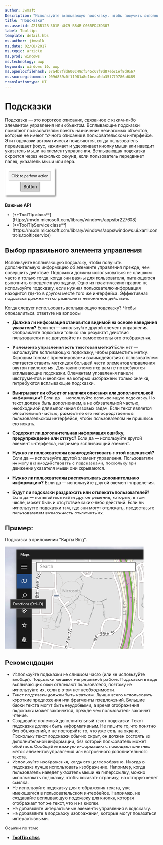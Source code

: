 ```yaml
---
author: Jwmsft
Description: "Используйте всплывающую подсказку, чтобы получить дополнительную информацию об элементе управления прежде, чем совершить действие."
title: "Подсказки"
ms.assetid: A21BB12B-301E-40C9-B84B-C055FD43D307
label: Tooltips
template: detail.hbs
ms.author: jimwalk
ms.date: 02/08/2017
ms.topic: article
ms.prod: windows
ms.technology: uwp
keywords: windows 10, uwp
ms.openlocfilehash: 07a4b7fdd600c49cf545c69f9d87eb21ef8d9a67
ms.sourcegitcommit: 909d859a0f11981a8d1beac0da35f779786a6889
translationtype: HT
---
```

# <a name="tooltips"></a>Подсказки
<link rel="stylesheet" href="https://az835927.vo.msecnd.net/sites/uwp/Resources/css/custom.css"> 

Подсказка — это короткое описание, связанное с каким-либо элементом управления или объектом. Всплывающие подсказки помогают пользователям понять назначение незнакомых объектов, которые не имеют точного описания в пользовательском интерфейсе. Эти подсказки автоматически появляются, когда пользователь перемещает фокус, нажимает и удерживает кнопку мыши или наводит указатель мыши на элемент управления. Всплывающая подсказка скроется через несколько секунд, если пользователь передвинет палец, указатель мыши или пера.

![Подсказка](images/controls/tool-tip.png)

<div class="important-apis" >
<b>Важные API</b><br/>
<ul>
<li>[**ToolTip class**](https://msdn.microsoft.com/library/windows/apps/br227608)</li>
<li>[**ToolTipService class**](https://msdn.microsoft.com/library/windows/apps/windows.ui.xaml.controls.tooltipservice)</li>
</ul>
</div>

## <a name="is-this-the-right-control"></a>Выбор правильного элемента управления

Используйте всплывающую подсказку, чтобы получить дополнительную информацию об элементе управления прежде, чем совершить действие. Подсказки должны использоваться не слишком часто и только тогда, когда они важны для пользователя, пытающегося выполнить определенную задачу. Одно из практических правил: не используйте подсказку, если нужная пользователю информация находится где-то в другом месте того же интерфейса. Эффективная подсказка должна четко разъяснять непонятное действие.

Когда следует использовать всплывающую подсказку? Чтобы определиться, ответьте на вопросы:

-   **Должна ли информация становится видимой на основе наведения указателя?**
    Если нет— используйте другой элемент управления. Отображайте подсказки только как результат действия пользователя и не допускайте их самостоятельного отображения.

-   **У элемента управления есть текстовая метка?**
    Если нет — используйте всплывающую подсказку, чтобы разместить метку. Хорошим тоном в проектировании взаимодействия с пользователем считается ставить метки для большей части элементов управления внутри приложения. Для таких элементов вам не потребуются всплывающие подсказки. Элементам управления панели инструментов и кнопкам, на которых изображены только значки, потребуются всплывающие подсказки.

-   **Выигрывает ли объект от наличия описания или дополнительной информации?**
    Если да — используйте всплывающую подсказку. Но текст должен быть дополнением, а не обязательной частью, необходимой для выполнения базовых задач. Если текст является обязательной частью, разместите его непосредственно в пользовательском интерфейсе, чтобы пользователям не пришлось его искать.

-   **Содержит ли дополнительная информация ошибку, предупреждение или статус?**
    Если да — используйте другой элемент интерфейса, например всплывающий элемент.

-   **Нужно ли пользователям взаимодействовать с этой подсказкой?**
    Если да — используйте другой элемент управления. Пользователи не могу взаимодействовать с подсказками, поскольку при движении указателя мыши они скрываются.

-   **Нужно ли пользователям распечатывать дополнительную информацию?**
    Если да — используйте другой элемент управления.

-   **Будут ли подсказки раздражать или отвлекать пользователей?**
    Если да — попытайтесь найти другое решение, которым, в том числе, может быть и отсутствие каких-либо действий. Если вы используете подсказки там, где они могут отвлекать, предоставьте пользователям возможность отключить их.

## <a name="example"></a>Пример:

Подсказка в приложении "Карты Bing".

![Подсказка в приложении "Карты Bing".](images/control-examples/tool-tip-maps.png)

## <a name="recommendations"></a>Рекомендации

-   Используйте подсказки не слишком часто (или не используйте вообще). Подсказки мешают непрерывной работе. Подсказки в виде всплывающих окон отвлекают пользователя, поэтому не используйте их, если в этом нет необходимости.
-   Текст подсказки должен быть кратким. Лучше всего использовать короткие предложения или фрагменты предложений. Большие блоки текста могут быть неудобными, а время отображения подсказки может закончится, прежде чем пользователь закончит чтение.
-   Создавайте полезный дополнительный текст подсказки. Текст подсказки должен быть информативным. Не пишите то, что понятно без объяснений, и не повторяйте то, что уже есть на экране. Поскольку текст подсказки обычно скрыт, он должен состоять из дополнительной информации, без которой пользователь может обойтись. Сообщайте важную информацию с помощью понятных меток элементов управления или встроенного дополнительного текста.
-   Используйте изображения, когда это целесообразно. Иногда в подсказке лучше использовать изображение. Например, когда пользователь наведет указатель мыши на гиперссылку, можно использовать подсказку, чтобы показать страницу, на которую ведет ссылка.
-   Не используйте подсказку для отображения текста, уже имеющегося в пользовательском интерфейсе. Например, не создавайте всплывающую подсказку для кнопки, которая отображает тот же текст, что и на кнопке.
-   Не добавляйте интерактивные элементы управления в подсказку.
-   Не добавляйте в подсказку изображения, которые могут показаться интерактивными.

Ссылки по теме

* [**ToolTip class**](https://msdn.microsoft.com/library/windows/apps/br227608)
